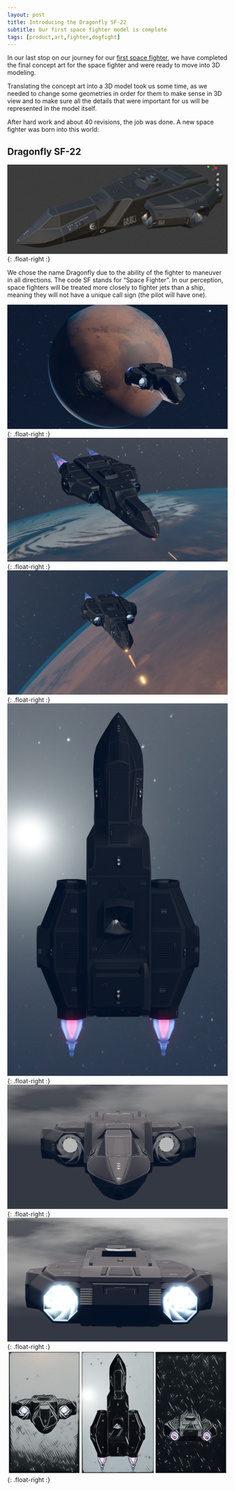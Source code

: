 ```yaml
---
layout: post
title: Introducing the Dragonfly SF-22
subtitle: Our first space fighter model is complete
tags: [product,art,fighter,dogfight]
---
```

In our last stop on our journey for our [first space fighter](/2021-04-24-fighter-art-2), we have completed the final concept art for the space fighter and were ready to move into 3D modeling.

Translating the concept art into a 3D model took us some time, as we needed to change some geometries in order for them to make sense in 3D view and to make sure all the details that were important for us will be represented in the model itself.

After hard work and about 40 revisions, the job was done. A new space fighter was born into this world:

## Dragonfly SF-22
![Dragonfly SF-22](/assets/img/dragonfly.jpg){: .float-right :}

We chose the name Dragonfly due to the ability of the fighter to maneuver in all directions. The code SF stands for “Space Fighter”. In our perception, space fighters will be treated more closely to fighter jets than a ship, meaning they will not have a unique call sign (the pilot will have one).





![Dragonfly SF-22](/assets/img/dragonfly1.png){: .float-right :}
![Dragonfly SF-22](/assets/img/dragonfly2.png){: .float-right :}
![Dragonfly SF-22](/assets/img/dragonfly5.png){: .float-right :}
![Dragonfly SF-22](/assets/img/dragonfly7.png){: .float-right :}
![Dragonfly SF-22](/assets/img/dragonfly3.png){: .float-right :}
![Dragonfly SF-22](/assets/img/dragonfly4.png){: .float-right :}
![Dragonfly SF-22](/assets/img/dragonfly6.jpg){: .float-right :}
